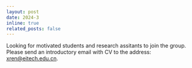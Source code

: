 ```yaml
---
layout: post
date: 2024-3
inline: true
related_posts: false
---
```


Looking for motivated students and research assitants to join the group. Please send an introductory email with CV to the address: xren@eitech.edu.cn.
